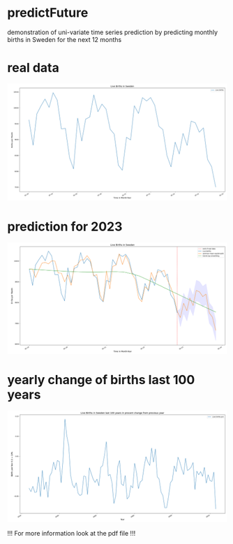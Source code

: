 # predictFuture
demonstration of uni-variate time series prediction by predicting monthly births in Sweden for the next 12 months 

# real data
![realdata](https://github.com/marl2en/predictFuture/blob/main/Live_births2019_2022.png)


# prediction for 2023
![IMG_6013](https://github.com/marl2en/predictFuture/blob/main/sarimaxPrediction_with_expSmoothing_trend.png)

# yearly change of births last 100 years
![last100](https://github.com/marl2en/predictFuture/blob/main/birthsPerYear1923_2022proc.png)

!!! For more information look at the pdf file !!!
